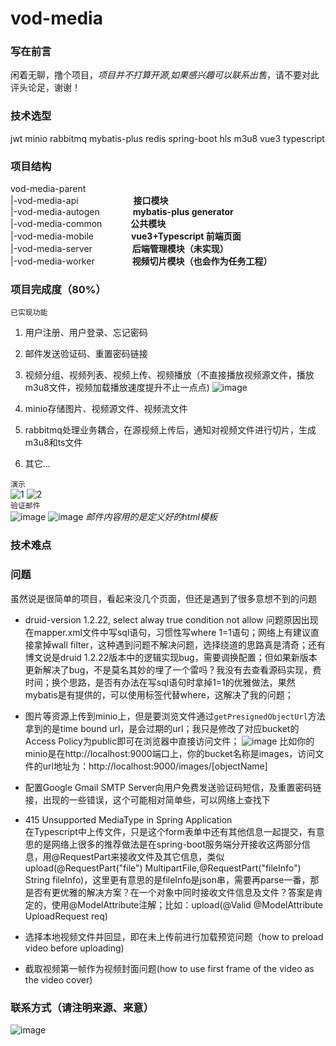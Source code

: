 # vod-media
### 写在前言

闲着无聊，撸个项目，*项目并不打算开源,如果感兴趣可以联系出售*，请不要对此评头论足，谢谢！

### 技术选型

jwt minio rabbitmq mybatis-plus redis spring-boot hls m3u8 vue3 typescript

### 项目结构

vod-media-parent  
|-vod-media-api &ensp;&ensp;&ensp;&ensp;&ensp;&ensp;&ensp;&ensp;&ensp;&ensp;&ensp;&ensp;**接口模块**  
|-vod-media-autogen &ensp;&ensp;&ensp;&ensp;&ensp;&ensp;&ensp;**mybatis-plus generator**  
|-vod-media-common       &ensp;&ensp;&ensp;&ensp;&ensp;&ensp;**公共模块**  
|-vod-media-mobile       &ensp;&ensp;&ensp;&ensp;&ensp;&ensp;&ensp;&ensp;**vue3+Typescript 前端页面**  
|-vod-media-server       &ensp;&ensp;&ensp;&ensp;&ensp;&ensp;&ensp;&ensp; **后端管理模块（未实现）**  
|-vod-media-worker       &ensp;&ensp;&ensp;&ensp;&ensp;&ensp;&ensp;&ensp;**视频切片模块（也会作为任务工程）**  

### 项目完成度（80%）

`已实现功能`
1. 用户注册、用户登录、忘记密码
2. 邮件发送验证码、重置密码链接
3. 视频分组、视频列表、视频上传、视频播放（不直接播放视频源文件，播放m3u8文件，视频加载播放速度提升不止一点点)  ![image](https://github.com/sunyouliu/vod-media/assets/168319680/a60d4430-4a2d-45ae-8856-efdea5ff0f06)

4. minio存储图片、视频源文件、视频流文件
5. rabbitmq处理业务耦合，在源视频上传后，通知对视频文件进行切片，生成m3u8和ts文件
6. 其它...
   
`演示`  
![1](https://github.com/sunyouliu/vod-media/blob/main/Screen-2024-04-28-103202.gif)
![2](https://github.com/sunyouliu/vod-media/blob/main/Screen-2024-04-28-104158.gif)  
`验证邮件`  
![image](https://github.com/sunyouliu/vod-media/assets/168319680/f5443c38-2463-44c8-b706-372808600cdf)
![image](https://github.com/sunyouliu/vod-media/assets/168319680/13223601-4ea0-4333-8d60-2246cec49e4b)
*邮件内容用的是定义好的html模板*

### 技术难点

### 问题
虽然说是很简单的项目，看起来没几个页面，但还是遇到了很多意想不到的问题
- druid-version 1.2.22, select alway true condition not allow
  问题原因出现在mapper.xml文件中写sql语句，习惯性写where 1=1语句；网络上有建议直接拿掉wall filter，这种遇到问题不解决问题，选择绕道的思路真是清奇；还有博文说是druid 1.2.22版本中的逻辑实现bug，需要调换配置；但如果新版本更新解决了bug，不是莫名其妙的埋了一个雷吗？我没有去查看源码实现，费时间；换个思路，是否有办法在写sql语句时拿掉1=1的优雅做法，果然mybatis是有提供的，可以使用<where></where>标签代替where，这解决了我的问题；  

- 图片等资源上传到minio上，但是要浏览文件通过`getPresignedObjectUrl`方法拿到的是time bound url，是会过期的url；我只是修改了对应bucket的Access Policy为public即可在浏览器中直接访问文件；
 ![image](https://github.com/sunyouliu/vod-media/assets/168319680/6011b758-ccbb-4b21-bdc5-f9a4932e41d8)
  比如你的minio是在http://localhost:9000端口上，你的bucket名称是images，访问文件的url地址为：http://localhost:9000/images/[objectName]  
  
- 配置Google Gmail SMTP Server向用户免费发送验证码短信，及重置密码链接，出现的一些错误，这个可能相对简单些，可以网络上查找下
  
- 415 Unsupported MediaType in Spring Application  
  在Typescript中上传文件，只是这个form表单中还有其他信息一起提交，有意思的是网络上很多的推荐做法是在spring-boot服务端分开接收这两部分信息，用@RequestPart来接收文件及其它信息，类似upload(@RequestPart("file") MultipartFile,@RequestPart("fileInfo") String fileInfo)，这里更有意思的是fileInfo是json串，需要再parse一番，那是否有更优雅的解决方案？在一个对象中同时接收文件信息及文件？答案是肯定的，使用@ModelAttribute注解；比如：upload(@Valid @ModelAttribute UploadRequest req)

- 选择本地视频文件并回显，即在未上传前进行加载预览问题（how to preload video before uploading)
- 截取视频第一帧作为视频封面问题(how to use first frame of the video as the video cover)

### 联系方式（请注明来源、来意）  
![image](https://github.com/sunyouliu/vod-media/assets/168319680/b6ec43ac-3d05-4921-a219-9f39bf4b603b)
